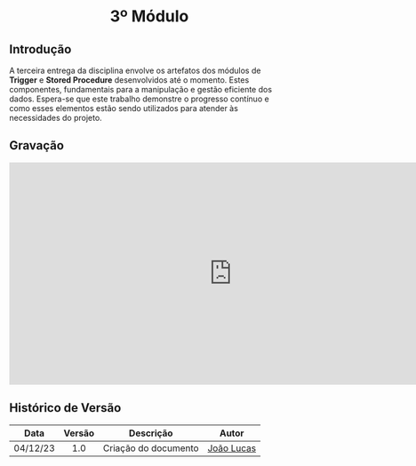 <center>

# <a>3º Módulo</a>
</center>

## <a>Introdução</a>
A terceira entrega da disciplina envolve os artefatos dos módulos de **<a>Trigger</a>** e **<a>Stored Procedure</a>** desenvolvidos até o momento. Estes componentes, fundamentais para a manipulação e gestão eficiente dos dados. Espera-se que este trabalho demonstre o progresso contínuo e como esses elementos estão sendo utilizados para atender às necessidades do projeto.


## <a>Gravação</a>

<center>
<iframe width="800" height="400" src="https://www.youtube-nocookie.com/embed/pgYWQTdN-to" frameborder="0" allow="accelerometer; autoplay; clipboard-write; encrypted-media; gyroscope; picture-in-picture" allowfullscreen></iframe>
</center>

## <a>Histórico de Versão</a>
<center>

|   Data   | Versão |      Descrição       |                   Autor                    |
| :------: | :----: | :------------------: | :----------------------------------------: |
| 04/12/23 |  1.0   | Criação do documento | [João Lucas](https://github.com/HacKairos) |

</center>